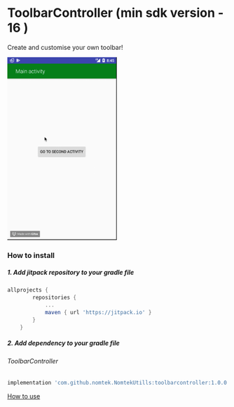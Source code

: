 # ToolbarController (min sdk version - 16 )
Create and customise your own toolbar!

<img src="./resources/app.gif" width="250">

### How to install
##### 1. Add jitpack repository to your gradle file 
```gradle
allprojects {
		repositories {
			...
			maven { url 'https://jitpack.io' }
		}
	}
```

##### 2. Add dependency to your gradle file

###### ToolbarController
```gradle
implementation 'com.github.nomtek.NomtekUtills:toolbarcontroller:1.0.0'
``` 
[How to use](https://github.com/user/repo/blob/branch/other_file.md)